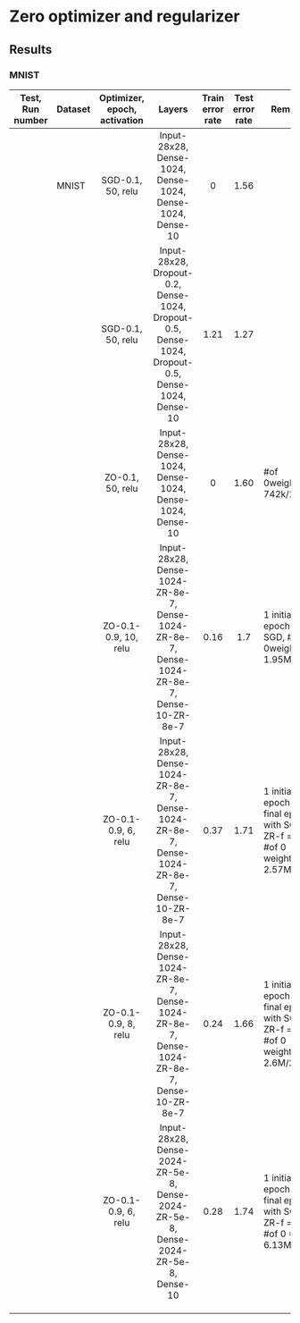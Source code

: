 # Zero optimizer and regularizer

## Results

### MNIST

| Test, Run number | Dataset | Optimizer, epoch, activation |                            Layers                            | Train error rate | Test error rate | Remarks                                                      |
| :--------------: | ------- | :--------------------------: | :----------------------------------------------------------: | :--------------: | :-------------: | ------------------------------------------------------------ |
|                  | MNIST   |      SGD-0.1, 50, relu       |  Input-28x28, Dense-1024, Dense-1024, Dense-1024, Dense-10   |        0         |      1.56       |                                                              |
|                  |         |      SGD-0.1, 50, relu       | Input-28x28, Dropout-0.2, Dense-1024, Dropout-0.5, Dense-1024, Dropout-0.5, Dense-1024, Dense-10 |       1.21       |      1.27       |                                                              |
|                  |         |       ZO-0.1, 50, relu       |  Input-28x28, Dense-1024, Dense-1024, Dense-1024, Dense-10   |        0         |      1.60       | #of 0weights = 742k/2.9M                                     |
|                  |         |     ZO-0.1-0.9, 10, relu     | Input-28x28, Dense-1024-ZR-8e-7, Dense-1024-ZR-8e-7, Dense-1024-ZR-8e-7, Dense-10-ZR-8e-7 |       0.16       |       1.7       | 1 initial epoch with SGD, #of 0weights = 1.95M/2.9M          |
|                  |         |     ZO-0.1-0.9, 6, relu      | Input-28x28, Dense-1024-ZR-8e-7, Dense-1024-ZR-8e-7, Dense-1024-ZR-8e-7, Dense-10-ZR-8e-7 |       0.37       |      1.71       | 1 initial epoch and 1 final epoch with SGD, ZR-f = 50, #of 0 weights = 2.57M/2.9M |
|                  |         |     ZO-0.1-0.9, 8, relu      | Input-28x28, Dense-1024-ZR-8e-7, Dense-1024-ZR-8e-7, Dense-1024-ZR-8e-7, Dense-10-ZR-8e-7 |       0.24       |      1.66       | 1 initial epoch and 1 final epoch with SGD, ZR-f = 50, #of 0 weights = 2.6M/2.9M |
|                  |         |     ZO-0.1-0.9, 6, relu      | Input-28x28, Dense-2024-ZR-5e-8, Dense-2024-ZR-5e-8, Dense-2024-ZR-5e-8, Dense-10 |       0.28       |      1.74       | 1 initial epoch and 1 final epoch with SGD, ZR-f = 50, #of 0 = 6.13M/9.8M |
|                  |         |                              |                                                              |                  |                 |                                                              |
|                  |         |                              |                                                              |                  |                 |                                                              |
|                  |         |                              |                                                              |                  |                 |                                                              |

